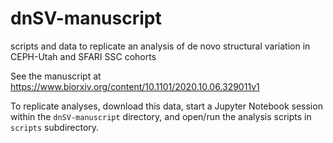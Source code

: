 # dnSV-manuscript
scripts and data to replicate an analysis of de novo structural variation in CEPH-Utah and SFARI SSC cohorts

See the manuscript at https://www.biorxiv.org/content/10.1101/2020.10.06.329011v1


To replicate analyses, download this data, start a Jupyter Notebook session within the `dnSV-manuscript` directory, and open/run the analysis scripts in `scripts` subdirectory.
